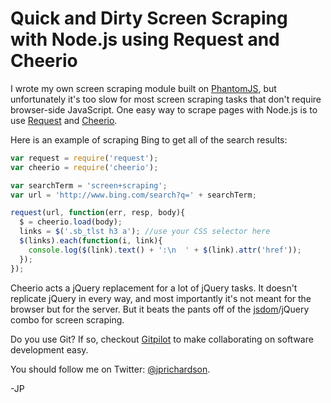 <!--
author: JP
publish: Wed Apr 11 2012 22:24:09 GMT-0500 (CDT)
status: publish
type: post
link: https://procbits.wordpress.com/2012/04/11/quick-and-dirty-screen-scraping-with-node-js-using-request-and-cheerio/
tags: JavaScript, Node.js
slug: 2012/04/11/quick-and-dirty-screen-scraping-with-node-js-using-request-and-cheerio
-->

Quick and Dirty Screen Scraping with Node.js using Request and Cheerio
======================================================================

I wrote my own screen scraping module built on
[PhantomJS](http://www.phantomjs.org/), but unfortunately it's too slow
for most screen scraping tasks that don't require browser-side
JavaScript. One easy way to scrape pages with Node.js is to use
[Request](https://github.com/mikeal/request) and
[Cheerio](https://github.com/MatthewMueller/cheerio).

Here is an example of scraping Bing to get all of the search results:

```javascript
var request = require('request');
var cheerio = require('cheerio');

var searchTerm = 'screen+scraping';
var url = 'http://www.bing.com/search?q=' + searchTerm;

request(url, function(err, resp, body){
  $ = cheerio.load(body);
  links = $('.sb_tlst h3 a'); //use your CSS selector here
  $(links).each(function(i, link){
    console.log($(link).text() + ':\n  ' + $(link).attr('href'));
  });
});
```

Cheerio acts a jQuery replacement for a lot of jQuery tasks. It doesn't
replicate jQuery in every way, and most importantly it's not meant for
the browser but for the server. But it beats the pants off of the
[jsdom](https://github.com/tmpvar/jsdom)/jQuery combo for screen
scraping.

Do you use Git? If so, checkout [Gitpilot](http://gitpilot.com) to make
collaborating on software development easy.

You should follow me on Twitter:
[@jprichardson](http://twitter.com/jprichardson).

-JP
